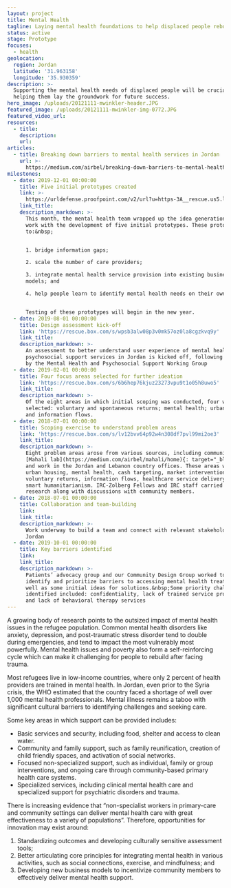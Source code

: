 ```yaml
---
layout: project
title: Mental Health
tagline: Laying mental health foundations to help displaced people rebuild
status: active
stage: Prototype
focuses:
  - health
geolocation:
  region: Jordan
  latitude: '31.963158'
  longitude: '35.930359'
description: >-
  Supporting the mental health needs of displaced people will be crucial to
  helping them lay the groundwork for future success.
hero_image: /uploads/20121111-mwinkler-header.JPG
featured_image: /uploads/20121111-mwinkler-img-0772.JPG
featured_video_url:
resources:
  - title:
    description:
    url:
articles:
  - title: Breaking down barriers to mental health services in Jordan
    url: >-
      https://medium.com/airbel/breaking-down-barriers-to-mental-health-services-in-jordan-89f31c0098a
milestones:
  - date: 2019-12-01 00:00:00
    title: Five initial prototypes created
    link: >-
      https://urldefense.proofpoint.com/v2/url?u=https-3A__rescue.us5.list-2Dmanage.com_track_click-3Fu-3D7f748acb8a9631e09a2f1bded-26id-3D8363edb751-26e-3D92cc6ba63a&d=DwMFaQ&c=0u3nQZwm2He4OdaqbWh55g&r=43LqJPqK0yXJuKx78wdpRiO_qd3IdBFNHfpo-AakBD4&m=lE7Fi6UDC3MyG1-vPqP8F9q864pclK_Pmp9rXYzoxzA&s=sIFFqXWapavjADEyt9HG9Ug2kvK2K2mdsGB1ZXhvrUY&e=
    link_title:
    description_markdown: >-
      This month, the mental health team wrapped up the idea generation phase of
      work with the development of five initial prototypes. These prototypes aim
      to:&nbsp;


      1. bridge information gaps;

      2. scale the number of care providers;

      3. integrate mental health service provision into existing business
      models; and

      4. help people learn to identify mental health needs on their own.


      Testing of these prototypes will begin in the new year.
  - date: 2019-08-01 00:00:00
    title: Design assessment kick-off
    link: 'https://rescue.box.com/s/wpsb3alw08p3v0mk57oz0la8cgzkvq9y'
    link_title:
    description_markdown: >-
      An assessment to better understand user experience of mental health and
      psychosocial support services in Jordan is kicked off, following approval
      by the Mental Health and Psychosocial Support Working Group
  - date: 2019-02-01 00:00:00
    title: Four focus areas selected for further ideation
    link: 'https://rescue.box.com/s/6b6hep76kjuz23273vpu9t1o05h8uwo5'
    link_title:
    description_markdown: >-
      Of the eight areas in which initial scoping was conducted, four were
      selected: voluntary and spontaneous returns; mental health; urban housing;
      and information flows.
  - date: 2018-07-01 00:00:00
    title: Scoping exercise to understand problem areas
    link: 'https://rescue.box.com/s/lv12bvv64p92w4n308df7pvl99mi2oe3'
    link_title:
    description_markdown: >-
      Eight problem areas arose from various sources, including community-driven
      [Mahali lab](https://medium.com/airbel/mahali/home){: target="_blank"},
      and work in the Jordan and Lebanon country offices. These areas were:
      urban housing, mental health, cash targeting, market interventions,
      voluntary returns, information flows, healthcare service delivery, and
      smart humanitarianism. IRC-Zolberg Fellows and IRC staff carried out desk
      research along with discussions with community members.
  - date: 2018-07-01 00:00:00
    title: Collaboration and team-building
    link:
    link_title:
    description_markdown: >-
      Work underway to build a team and connect with relevant stakeholders in
      Jordan
  - date: 2019-10-01 00:00:00
    title: Key barriers identified
    link:
    link_title:
    description_markdown: >-
      Patients’ advocacy group and our Community Design Group worked together to
      identify and prioritize barriers to accessing mental health treatment, as
      well as some initial ideas for solutions.&nbsp;Some priority challenges
      identified included: confidentiality, lack of trained service providers,
      and lack of behavioral therapy services
---
```


A growing body of research points to the outsized impact of mental health issues in the refugee population. Common mental health disorders like anxiety, depression, and post-traumatic stress disorder tend to double during emergencies, and tend to impact the most vulnerably most powerfully. Mental health issues and poverty also form a self-reinforcing cycle which can make it challenging for people to rebuild after facing trauma.

Most refugees live in low-income countries, where only 2 percent of health providers are trained in mental health. In Jordan, even prior to the Syria crisis, the WHO estimated that the country faced a shortage of well over 1,000 mental health professionals. Mental illness remains a taboo with significant cultural barriers to identifying challenges and seeking care.

Some key areas in which support can be provided includes:

* Basic services and security, including food, shelter and access to clean water.
* Community and family support, such as family reunification, creation of child friendly spaces, and activation of social networks.
* Focused non-specialized support, such as individual, family or group interventions, and ongoing care through community-based primary health care systems.
* Specialized services, including clinical mental health care and specialized support for psychiatric disorders and trauma.

There is increasing evidence that “non-specialist workers in primary-care and community settings can deliver mental health care with great effectiveness to a variety of populations”. Therefore, opportunities for innovation may exist around:

1. Standardizing outcomes and developing culturally sensitive assessment tools;
2. Better articulating core principles for integrating mental health in various activities, such as social connections, exercise, and mindfulness; and
3. Developing new business models to incentivize community members to effectively deliver mental health support.